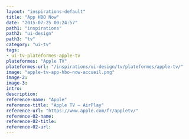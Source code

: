 ```yaml
---
layout: "inspirations-default"
title: "App HBO Now"
date: "2015-07-25 00:24:57"
path1: "inspirations"
path2: "ui-design"
path3: "tv"
category: "ui-tv"
tags:
- ui-tv-plateformes-apple-tv
plateformes: "Apple TV"
plateformes-url: "/inspirations/ui-design/tv/plateformes/apple-tv/"
image: "apple-tv-app-hbo-now-accueil.png"
image-2:
image-3:
intro:
description:
reference-name: "Apple"
reference-title: "Apple TV – AirPlay"
reference-url: "https://www.apple.com/fr/appletv/"
reference-02-name:
reference-02-title:
reference-02-url:
---
```

